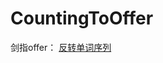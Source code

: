 # CountingToOffer
剑指offer：
[反转单词序列](https://github.com/AnnieTYF/CountingToOffer/blob/master/src/main/java/ReverseSentences.java)
